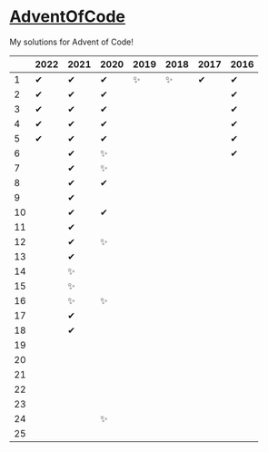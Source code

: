# <a href="https://adventofcode.com/">AdventOfCode</a>

My solutions for Advent of Code!

|    | 2022 | 2021 | 2020 | 2019 | 2018 | 2017 | 2016  |
|----|------|------|------|------|------|------|------ |
| 1  |  ✔   |  ✔   |  ✔   |  ✨  |  ✨  |  ✔   |  ✔ |
| 2  |  ✔   |  ✔   |  ✔   |      |      |      |  ✔ |
| 3  |  ✔   |  ✔   |  ✔   |      |      |      |  ✔ |
| 4  |  ✔   |  ✔   |  ✔   |      |      |      |  ✔ |
| 5  |  ✔   |  ✔   |  ✔   |      |      |      |  ✔ |
| 6  |      |  ✔   |  ✨  |      |      |      |  ✔ |
| 7  |      |  ✔   |  ✨  |      |      |      | |
| 8  |      |  ✔   |  ✔   |      |      |      | |
| 9  |      |  ✔   |      |      |      |      | |
| 10 |      |  ✔   |  ✔   |      |      |      | |
| 11 |      |  ✔   |      |      |      |      | |
| 12 |      |  ✔   |  ✨  |      |      |      | |
| 13 |      |  ✔   |      |      |      |      | |
| 14 |      |  ✨  |      |      |      |      | |
| 15 |      |  ✨  |      |      |      |      | |
| 16 |      |  ✨  |  ✨  |      |      |      | |
| 17 |      |  ✔   |      |      |      |      | |
| 18 |      |  ✔   |      |      |      |      | |
| 19 |      |      |      |      |      |      | |
| 20 |      |      |      |      |      |      | |
| 21 |      |      |      |      |      |      | |
| 22 |      |      |      |      |      |      | |
| 23 |      |      |      |      |      |      | |
| 24 |      |      |  ✨  |      |      |      | |
| 25 |      |      |      |      |      |      | |